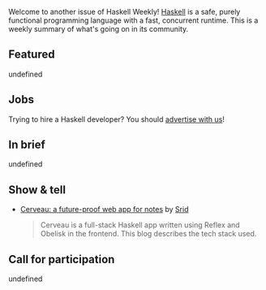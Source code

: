 Welcome to another issue of Haskell Weekly!
[Haskell](https://www.haskell.org) is a safe, purely functional programming language with a fast, concurrent runtime.
This is a weekly summary of what's going on in its community.

## Featured

undefined

## Jobs

Trying to hire a Haskell developer?
You should [advertise with us](https://haskellweekly.news/advertising.html)!

## In brief

undefined

## Show & tell

* [Cerveau: a future-proof web app for notes](https://www.srid.ca/689c4a39.html) by [Srid](https://www.srid.ca/)
  > Cerveau is a full-stack Haskell app written using Reflex and Obelisk in the frontend. This blog describes the tech stack used.

## Call for participation

undefined

